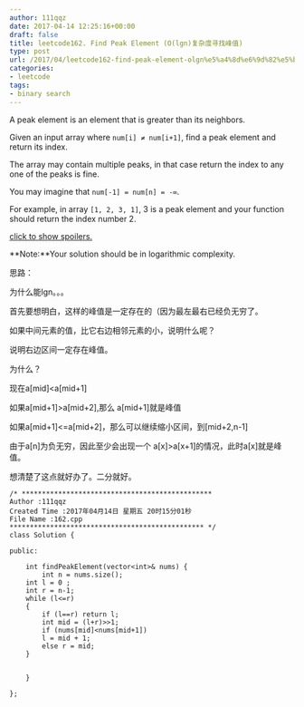 ```yaml
---
author: 111qqz
date: 2017-04-14 12:25:16+00:00
draft: false
title: leetcode162. Find Peak Element (O(lgn)复杂度寻找峰值)
type: post
url: /2017/04/leetcode162-find-peak-element-olgn%e5%a4%8d%e6%9d%82%e5%ba%a6%e5%af%bb%e6%89%be%e5%b3%b0%e5%80%bc/
categories:
- leetcode
tags:
- binary search
---
```


A peak element is an element that is greater than its neighbors.

Given an input array where `num[i] ≠ num[i+1]`, find a peak element and return its index.

The array may contain multiple peaks, in that case return the index to any one of the peaks is fine.

You may imagine that `num[-1] = num[n] = -∞`.

For example, in array `[1, 2, 3, 1]`, 3 is a peak element and your function should return the index number 2.


[click to show spoilers.](https://leetcode.com/problems/find-peak-element/#)







**Note:**Your solution should be in logarithmic complexity.




思路：

为什么能lgn。。。

首先要想明白，这样的峰值是一定存在的（因为最左最右已经负无穷了。

如果中间元素的值，比它右边相邻元素的小，说明什么呢？

说明右边区间一定存在峰值。

为什么？

现在a[mid]<a[mid+1]

如果a[mid+1]>a[mid+2],那么 a[mid+1]就是峰值

如果a[mid+1]<=a[mid+2]，那么可以继续缩小区间，到[mid+2,n-1]

由于a[n]为负无穷，因此至少会出现一个 a[x]>a[x+1]的情况，此时a[x]就是峰值。

想清楚了这点就好办了。二分就好。

    
    /* ***********************************************
    Author :111qqz
    Created Time :2017年04月14日 星期五 20时15分01秒
    File Name :162.cpp
    ************************************************ */
    class Solution {
    
    public:
    
        int findPeakElement(vector<int>& nums) {
            int n = nums.size();
    	int l = 0 ;
    	int r = n-1;
    	while (l<=r)
    	{
    	    if (l==r) return l;
    	    int mid = (l+r)>>1;
    	    if (nums[mid]<nums[mid+1])
    		l = mid + 1;
    	    else r = mid;
    	}
    
    
        }
    
    };
    



